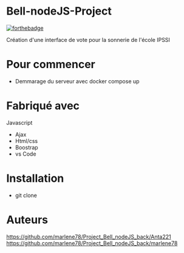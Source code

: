 # Bell-nodeJS-Project
[![forthebadge](https://forthebadge.com/images/badges/built-with-love.svg)](https://forthebadge.com)

Création d'une interface de vote pour la sonnerie de l'école IPSSI

# Pour commencer 
- Demmarage du serveur avec docker compose up

# Fabriqué avec 
Javascript
- Ajax
- Html/css
- Boostrap
- vs Code

# Installation
- git clone
# Auteurs
https://github.com/marlene78/Project_Bell_nodeJS_back/Anta221
https://github.com/marlene78/Project_Bell_nodeJS_back/marlene78
